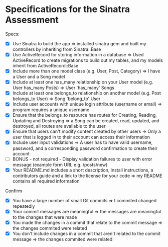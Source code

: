 # Specifications for the Sinatra Assessment

Specs:
- [X] Use Sinatra to build the app => installed sinatra gem and built my controllers by inheriting from Sinatra::Base
- [X] Use ActiveRecord for storing information in a database => Used ActiveRecord to create migrations to build out my tables, and my models inherit from ActiveRecord::Base
- [X] Include more than one model class (e.g. User, Post, Category) => I have a User and a Song model
- [X] Include at least one has_many relationship on your User model (e.g. User has_many Posts) => User 'has_many' Songs
- [X] Include at least one belongs_to relationship on another model (e.g. Post  belongs_to User) => Song 'belong_to' User
- [X] Include user accounts with unique login attribute (username or email) => program requires a unique username
- [X] Ensure that the belongs_to resource has routes for Creating, Reading, Updating and Destroying => a Song can be created, read, updated, and destroyed, all routes are available to the user
- [X] Ensure that users can't modify content created by other users => Only a user that is logged in to their account can access their information
- [X] Include user input validations => A user has to have valid username, password, and a corresponding password confirmation to create their account
- [ ] BONUS - not required - Display validation failures to user with error message (example form URL e.g. /posts/new)
- [X] Your README.md includes a short description, install instructions, a contributors guide and a link to the license for your code => my README contains all required information

Confirm
- [X] You have a large number of small Git commits => I commited changed repeatedly
- [X] Your commit messages are meaningful => the messages are meaningful to the changes that were made
- [X] You made the changes in a commit that relate to the commit message => the changes commited were related
- [X] You don't include changes in a commit that aren't related to the commit message => the changes commited were related
